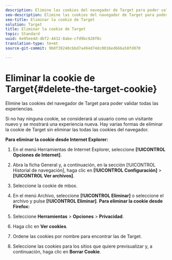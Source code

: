 ```yaml
---
description: Elimine las cookies del navegador de Target para poder validar todas las experiencias.
seo-description: Elimine las cookies del navegador de Target para poder validar todas las experiencias.
seo-title: Eliminar la cookie de Target
solution: Target
title: Eliminar la cookie de Target
topic: Standard
uuid: 6e95ee4d-dbf2-4432-8abe-cfd9bc928f0c
translation-type: tm+mt
source-git-commit: 9b8f39240cbbd7a494d74dc0016ed666a58fd870

---
```



# Eliminar la cookie de Target{#delete-the-target-cookie}

Elimine las cookies del navegador de Target para poder validar todas las experiencias.

Si no hay ninguna cookie, se considerará al usuario como un visitante nuevo y se mostrará una experiencia nueva. Hay varias formas de eliminar la cookie de Target sin eliminar las todas las cookies del navegador.

**Para eliminar la cookie desde Internet Explorer:**

1. En el menú Herramientas de Internet Explorer, seleccione **[!UICONTROL Opciones de Internet]**.
1. Abra la ficha General y, a continuación, en la sección [!UICONTROL Historial de navegación], haga clic en **[!UICONTROL Configuración]** &gt; **[!UICONTROL Ver archivos]**.
1. Seleccione la cookie de mbox.
1. En el menú Archivo, seleccione **[!UICONTROL Eliminar]** o seleccione el archivo y pulse **[!UICONTROL Eliminar]**.
   **Para eliminar la cookie desde Firefox:**

1. Seleccione **Herramientas** &gt; **Opciones** &gt; **Privacidad**.

1. Haga clic en **Ver cookies**.
1. Ordene las cookies por nombre para encontrar las de Target.
1. Seleccione las cookies para los sitios que quiere previsualizar y, a continuación, haga clic en **Borrar Cookie**.

